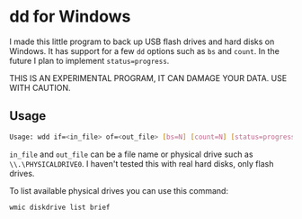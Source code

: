 dd for Windows
==============

I made this little program to back up USB flash drives and hard disks on
Windows. It has support for a few `dd` options such as `bs` and `count`. In
the future I plan to implement `status=progress`.

THIS IS AN EXPERIMENTAL PROGRAM, IT CAN DAMAGE YOUR DATA. USE WITH CAUTION.

Usage
-----

```sh
Usage: wdd if=<in_file> of=<out_file> [bs=N] [count=N] [status=progress]
```

`in_file` and `out_file` can be a file name or physical drive such as
`\\.\PHYSICALDRIVE0`. I haven't tested this with real hard disks, only flash
drives.

To list available physical drives you can use this command:

```sh
wmic diskdrive list brief
```
